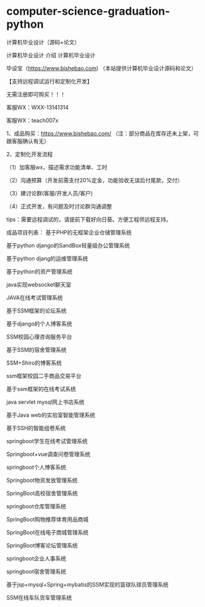 # computer-science-graduation-python
 计算机毕业设计（源码+论文）

计算机毕业设计 介绍 计算机毕业设计

毕设宝（https://www.bishebao.com) （本站提供计算机毕业设计源码和论文）

【支持远程调试运行和定制化开发】

无需注册即可购买！！！

客服WX：WXX-13141314

客服WX：teach007x



1、成品购买：https://www.bishebao.com/ （注：部分商品在库存还未上架，可跟客服确认有无）

2、定制化开发流程

（1）加客服wx，描述需求功能清单、工时

（2）沟通预算（开发前需支付20%定金，功能验收无误后付尾款，交付）

（3）建讨论群(客服/开发人员/客户)

（4）正式开发，有问题及时讨论群沟通调整

tips：需要远程调试的，请提前下载好向日葵。方便工程师远程支持。

成品项目列表： 基于PHP的无框架企业仓储管理系统

基于python django的SandBox轻量级办公管理系统

基于python djang的运维管理系统

基于python的资产管理系统

java实现websocket聊天室

JAVA在线考试管理系统

基于SSM框架的论坛系统

基于django的个人博客系统

SSM校园心理咨询服务平台

基于SSM的宿舍管理系统

SSM+Shiro的博客系统

ssm框架校园二手商品交易平台

基于ssm框架的在线考试系统

java servlet mysql网上书店系统

基于Java web的实验室智能管理系统

基于SSH的智能组卷系统

springboot学生在线考试管理系统

Springboot+vue调查问卷管理系统

springboot个人博客系统

Springboot物资发放管理系统

SpringBoot高校宿舍管理系统

springboot仓库管理系统

SpringBoot购物推荐体育用品商城

SpringBoot在线电子商城管理系统

SpringBoot博客论坛管理系统

springboot企业人事系统

springboot宿舍管理系统

基于jsp+mysql+Spring+mybatis的SSM实现的篮球队球员管理系统

SSM在线车队货车管理系统